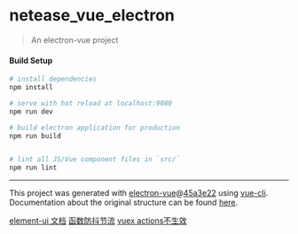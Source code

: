 # netease_vue_electron

> An electron-vue project

#### Build Setup

``` bash
# install dependencies
npm install

# serve with hot reload at localhost:9080
npm run dev

# build electron application for production
npm run build


# lint all JS/Vue component files in `src/`
npm run lint

```

---

This project was generated with [electron-vue](https://github.com/SimulatedGREG/electron-vue)@[45a3e22](https://github.com/SimulatedGREG/electron-vue/tree/45a3e224e7bb8fc71909021ccfdcfec0f461f634) using [vue-cli](https://github.com/vuejs/vue-cli). Documentation about the original structure can be found [here](https://simulatedgreg.gitbooks.io/electron-vue/content/index.html).


[element-ui 文档](https://element.eleme.cn/#/zh-CN/component/message)
[函数防抖节流](https://github.com/niksy/throttle-debounce)
[vuex actions不生效](https://blog.csdn.net/weixin_30532759/article/details/94877480)
